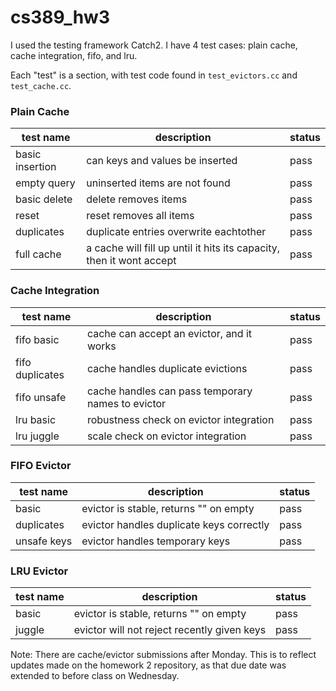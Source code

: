 # cs389_hw3

I used the testing framework Catch2. I have 4 test cases: plain cache, cache integration, fifo, and lru.

Each "test" is a section, with test code found in `test_evictors.cc` and `test_cache.cc`. 

### Plain Cache
| test name       | description                                                          | status |
|-----------------|----------------------------------------------------------------------|--------|
| basic insertion | can keys and values be inserted                                      | pass   |
| empty query     | uninserted items are not found                                       | pass   |
| basic delete    | delete removes items                                                 | pass   |
| reset           | reset removes all items                                              | pass   |
| duplicates      | duplicate entries overwrite eachtother                               | pass   |
| full cache      | a cache will fill up until it hits its capacity, then it wont accept | pass   |

### Cache Integration
| test name       | description                                       | status |
|-----------------|---------------------------------------------------|--------|
| fifo basic      | cache can accept an evictor, and it works         | pass   |
| fifo duplicates | cache handles duplicate evictions                 | pass   |
| fifo unsafe     | cache handles can pass temporary names to evictor | pass   |
| lru basic       | robustness check on evictor integration           | pass   |
| lru juggle      | scale check on evictor integration                | pass   |

### FIFO Evictor
| test name   | description                              | status |
|-------------|------------------------------------------|--------|
| basic       | evictor is stable, returns "" on empty   | pass   |
| duplicates  | evictor handles duplicate keys correctly | pass   |
| unsafe keys | evictor handles temporary keys           | pass   |

### LRU Evictor
| test name | description                                 | status |
|-----------|---------------------------------------------|--------|
| basic     | evictor is stable, returns "" on empty      | pass   |
| juggle    | evictor will not reject recently given keys | pass   |


Note: There are cache/evictor submissions after Monday. This is to reflect
updates made on the homework 2 repository, as that due date was extended to before
class on Wednesday.
